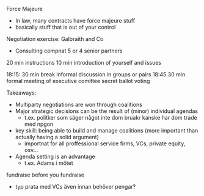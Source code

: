 
Force Majeure
- In law, many contracts have force majeure stuff
- basically stuff that is out of your control


Negotiation exercise: Galbraith and Co

- Consulting compnat 5 or 4 senior partners

20 min instructions
10 min introduction of yourself and issues

18:15: 30 min break informal discussion in groups or pairs
18:45 30 min formal meeting of executive comittee
secret ballot voting


Takeaways:

- Multiparty negotiations are won through coalitions
- Major strategic decisions can be the result of (minor) individual agendas
	- t.ex. politker som säger något inte dom bruakr kanske har dom trade med npgon
- key skill: being able to build and manage coalitions (more important than actually having a solid argument)
	- importnat for all proffessional service firms, VCs, private equity, osv...
- Agenda setting is an advantage
	- t.ex. Adams i mötet

fundraise before you fundraise
- typ prata med VCs även innan behöver pengar?
